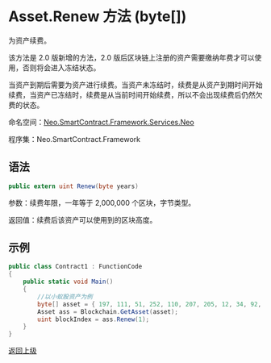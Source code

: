 # Asset.Renew 方法 (byte[])

为资产续费。

该方法是 2.0 版新增的方法，2.0 版后区块链上注册的资产需要缴纳年费才可以使用，否则将会进入冻结状态。

当资产到期后需要为资产进行续费。当资产未冻结时，续费是从资产到期时间开始续费，当资产已冻结时，续费是从当前时间开始续费，所以不会出现续费后仍然欠费的状态。

命名空间：[Neo.SmartContract.Framework.Services.Neo](../../neo.md)

程序集：Neo.SmartContract.Framework

## 语法

```c#
public extern uint Renew(byte years)
```

参数：续费年限，一年等于 2,000,000 个区块，字节类型。

返回值：续费后该资产可以使用到的区块高度。

## 示例

```c#
public class Contract1 : FunctionCode
{
    public static void Main()
    {
        //以小蚁股资产为例
        byte[] asset = { 197, 111, 51, 252, 110, 207, 205, 12, 34, 92, 74, 179, 86, 254, 229, 147, 144, 175, 133, 96, 190, 14, 147, 15, 174, 190, 116, 166, 218, 255, 124, 155 };
        Asset ass = Blockchain.GetAsset(asset);
        uint blockIndex = ass.Renew(1);
    }
}
```



[返回上级](../Asset.md)